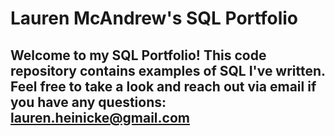 # Lauren McAndrew's SQL Portfolio
## Welcome to my SQL Portfolio! This code repository contains examples of SQL I've written. Feel free to take a look and reach out via email if you have any questions: lauren.heinicke@gmail.com
